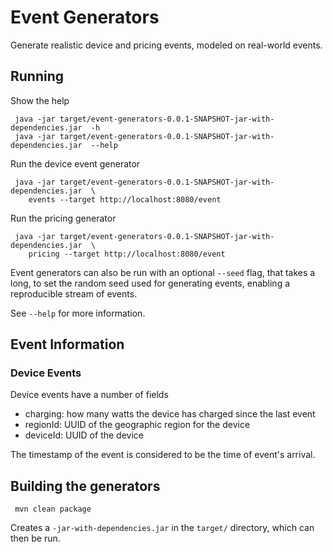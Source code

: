 # Event Generators

Generate realistic device and pricing events, modeled on real-world events.

## Running

Show the help

```
 java -jar target/event-generators-0.0.1-SNAPSHOT-jar-with-dependencies.jar  -h
 java -jar target/event-generators-0.0.1-SNAPSHOT-jar-with-dependencies.jar  --help
```

Run the device event generator

```
 java -jar target/event-generators-0.0.1-SNAPSHOT-jar-with-dependencies.jar  \
    events --target http://localhost:8080/event
````

Run the pricing generator

```
 java -jar target/event-generators-0.0.1-SNAPSHOT-jar-with-dependencies.jar  \
    pricing --target http://localhost:8080/event
````

Event generators can also be run with an optional `--seed` flag, that takes a
long, to set the random seed used for generating events, enabling a reproducible
stream of events.

See `--help` for more information.

## Event Information

### Device Events

Device events have a number of fields

* charging: how many watts the device has charged since the last event
* regionId: UUID of the geographic region for the device
* deviceId: UUID of the device

The timestamp of the event is considered to be the time of event's arrival.

## Building the generators

```
 mvn clean package
```

Creates a `-jar-with-dependencies.jar` in the `target/` directory, which can
then be run.
